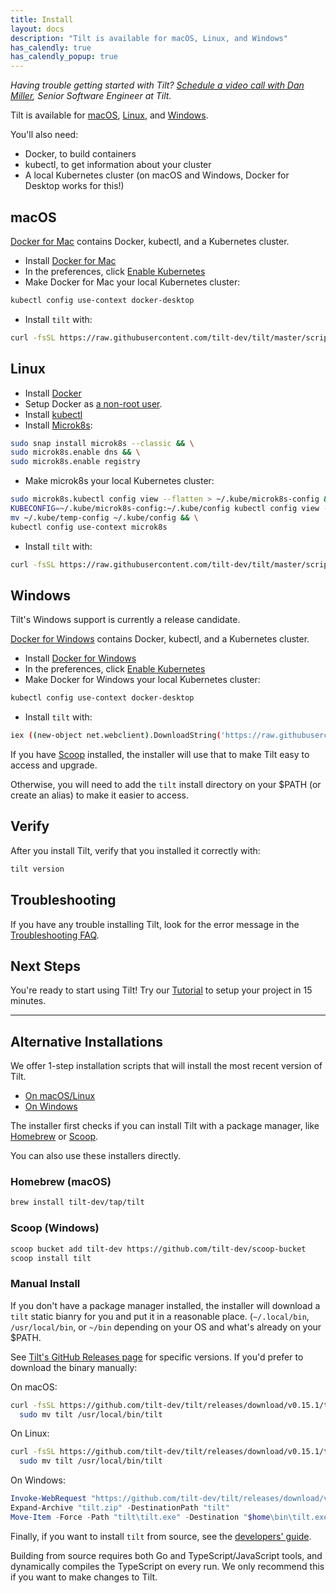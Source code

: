 ```yaml
---
title: Install
layout: docs
description: "Tilt is available for macOS, Linux, and Windows"
has_calendly: true
has_calendly_popup: true
---
```


_Having trouble getting started with Tilt? <a href="" onclick="Calendly.initPopupWidget({url: 'https://calendly.com/dmiller-tilt/30min'});return false;">Schedule a video call with Dan Miller</a>, Senior Software Engineer at Tilt._

Tilt is available for [macOS](#macos), [Linux](#linux), and [Windows](#windows).

You'll also need:

- Docker, to build containers
- kubectl, to get information about your cluster
- A local Kubernetes cluster (on macOS and Windows, Docker for Desktop works for this!)

macOS
-------

[Docker for Mac](https://docs.docker.com/docker-for-mac/install/) contains Docker, kubectl, and a Kubernetes cluster.

- Install [Docker for Mac](https://docs.docker.com/docker-for-mac/install/)
- In the preferences, click [Enable Kubernetes](https://docs.docker.com/docker-for-mac/#kubernetes)
- Make Docker for Mac your local Kubernetes cluster:

```bash
kubectl config use-context docker-desktop
```

- Install `tilt` with:

```bash
curl -fsSL https://raw.githubusercontent.com/tilt-dev/tilt/master/scripts/install.sh | bash
```

Linux
--------

- Install [Docker](https://docs.docker.com/install/)
- Setup Docker as [a non-root user](https://docs.docker.com/install/linux/linux-postinstall/).
- Install [kubectl](https://kubernetes.io/docs/tasks/tools/install-kubectl/)
- Install [Microk8s](https://microk8s.io/):

```bash
sudo snap install microk8s --classic && \
sudo microk8s.enable dns && \
sudo microk8s.enable registry
```

- Make microk8s your local Kubernetes cluster:

```bash
sudo microk8s.kubectl config view --flatten > ~/.kube/microk8s-config && \
KUBECONFIG=~/.kube/microk8s-config:~/.kube/config kubectl config view --flatten > ~/.kube/temp-config && \
mv ~/.kube/temp-config ~/.kube/config && \
kubectl config use-context microk8s
```

- Install `tilt` with:

```bash
curl -fsSL https://raw.githubusercontent.com/tilt-dev/tilt/master/scripts/install.sh | bash
```

Windows
---------------

Tilt's Windows support is currently a release candidate.

[Docker for Windows](https://docs.docker.com/docker-for-windows/install/) contains Docker, kubectl, and a Kubernetes cluster.

- Install [Docker for Windows](https://docs.docker.com/docker-for-windows/install/)
- In the preferences, click [Enable Kubernetes](https://docs.docker.com/docker-for-windows/#kubernetes)
- Make Docker for Windows your local Kubernetes cluster:

```bash
kubectl config use-context docker-desktop
```

- Install `tilt` with:

```bash
iex ((new-object net.webclient).DownloadString('https://raw.githubusercontent.com/tilt-dev/tilt/master/scripts/install.ps1'))
```

If you have [Scoop](https://scoop.sh) installed, the installer will use
that to make Tilt easy to access and upgrade.

Otherwise, you will need to add the `tilt` install directory on your $PATH
(or create an alias) to make it easier to access.

Verify
---------

After you install Tilt, verify that you installed it correctly with:

```bash
tilt version
```

Troubleshooting
---------------

If you have any trouble installing Tilt, look for the error message in the
[Troubleshooting FAQ](faq.html#Troubleshooting).


Next Steps
----------

You're ready to start using Tilt! Try our [Tutorial](tutorial.html) to setup your project in 15 minutes.

---

Alternative Installations
-------------------------

We offer 1-step installation scripts that will install the most recent version of Tilt.

- [On macOS/Linux](https://raw.githubusercontent.com/tilt-dev/tilt/master/scripts/install.sh)
- [On Windows](https://raw.githubusercontent.com/tilt-dev/tilt/master/scripts/install.ps1)

The installer first checks if you can install Tilt with a package manager, like
[Homebrew](https://brew.sh/) or [Scoop](https://scoop.sh). 

You can also use these installers directly.

### Homebrew (macOS)

```bash
brew install tilt-dev/tap/tilt
```

### Scoop (Windows)

```bash
scoop bucket add tilt-dev https://github.com/tilt-dev/scoop-bucket
scoop install tilt
```

### Manual Install

If you don't have a package manager installed, the installer will download a
`tilt` static bianry for you and put it in a reasonable place. (`~/.local/bin`,
`/usr/local/bin`, or `~/bin` depending on your OS and what's already on your
$PATH.

See [Tilt's GitHub Releases page](https://github.com/tilt-dev/tilt/releases) for specific versions.
If you'd prefer to download the binary manually:

On macOS:

```bash
curl -fsSL https://github.com/tilt-dev/tilt/releases/download/v0.15.1/tilt.0.15.1.mac.x86_64.tar.gz | tar -xzv tilt && \
  sudo mv tilt /usr/local/bin/tilt
```

On Linux:

```bash
curl -fsSL https://github.com/tilt-dev/tilt/releases/download/v0.15.1/tilt.0.15.1.linux.x86_64.tar.gz | tar -xzv tilt && \
  sudo mv tilt /usr/local/bin/tilt
```

On Windows:

```powershell
Invoke-WebRequest "https://github.com/tilt-dev/tilt/releases/download/v0.15.1/tilt.0.15.1.windows.x86_64.zip" -OutFile "tilt.zip"
Expand-Archive "tilt.zip" -DestinationPath "tilt"
Move-Item -Force -Path "tilt\tilt.exe" -Destination "$home\bin\tilt.exe"
```

Finally, if you want to install `tilt` from source, see the [developers'
guide](https://github.com/tilt-dev/tilt/blob/master/CONTRIBUTING.md).

Building from source requires both Go and TypeScript/JavaScript tools, and
dynamically compiles the TypeScript on every run. We only recommend this if you
want to make changes to Tilt.
